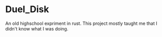 # Duel_Disk
An old highschool expriment in rust. This project mostly taught me that I didn't know what I was doing.
